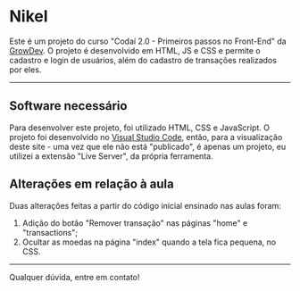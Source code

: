 # Nikel

Este é um projeto do curso "Codaí 2.0 - Primeiros passos no Front-End" da [GrowDev](https://www.growdev.com.br).
O projeto é desenvolvido em HTML, JS e CSS e permite o cadastro e login de usuários,
além do cadastro de transações realizados por eles.

***
## Software necessário

Para desenvolver este projeto, foi utilizado HTML, CSS e JavaScript. O projeto foi desenvolvido no [Visual Studio Code](https://code.visualstudio.com),
então, para a visualização deste site - uma vez que ele não está "publicado", é apenas um projeto, eu utilizei a
extensão "Live Server", da própria ferramenta.

## Alterações em relação à aula

Duas alterações feitas a partir do código inicial ensinado nas aulas foram:
1. Adição do botão "Remover transação" nas páginas "home" e "transactions";
2. Ocultar as moedas na página "index" quando a tela fica pequena, no CSS.

***

Qualquer dúvida, entre em contato!

